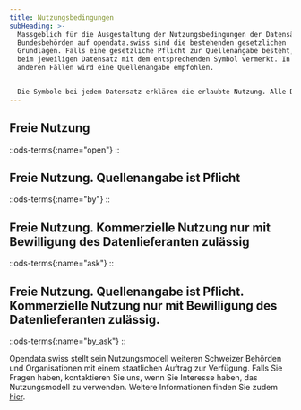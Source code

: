 ```yaml
---
title: Nutzungsbedingungen
subHeading: >-
  Massgeblich für die Ausgestaltung der Nutzungsbedingungen der Datensätze von
  Bundesbehörden auf opendata.swiss sind die bestehenden gesetzlichen
  Grundlagen. Falls eine gesetzliche Pflicht zur Quellenangabe besteht, ist dies
  beim jeweiligen Datensatz mit dem entsprechenden Symbol vermerkt. In allen
  anderen Fällen wird eine Quellenangabe empfohlen.


  Die Symbole bei jedem Datensatz erklären die erlaubte Nutzung. Alle Datenlieferanten verwenden die gleichen Symbole.
---
```


## Freie Nutzung

::ods-terms{:name="open"}
::

## Freie Nutzung. Quellenangabe ist Pflicht

::ods-terms{:name="by"}
::

## Freie Nutzung. Kommerzielle Nutzung nur mit Bewilligung des Datenlieferanten zulässig

::ods-terms{:name="ask"}
::

## Freie Nutzung. Quellenangabe ist Pflicht. Kommerzielle Nutzung nur mit Bewilligung des Datenlieferanten zulässig.

::ods-terms{:name="by_ask"}
::

Opendata.swiss stellt sein Nutzungsmodell weiteren Schweizer Behörden und Organisationen mit einem staatlichen Auftrag zur Verfügung. Falls Sie Fragen haben, kontaktieren Sie uns, wenn Sie Interesse haben, das Nutzungsmodell zu verwenden. Weitere Informationen finden Sie zudem [hier](http://handbook.opendata.swiss/).
